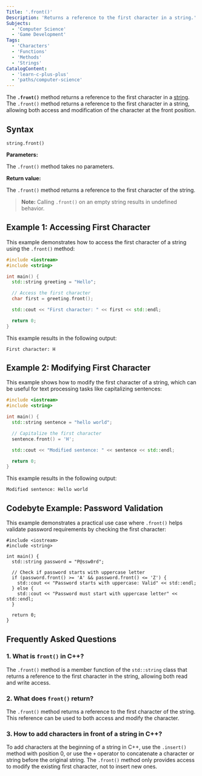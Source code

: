 ```yaml
---
Title: '.front()'
Description: 'Returns a reference to the first character in a string.'
Subjects:
  - 'Computer Science'
  - 'Game Development'
Tags:
  - 'Characters'
  - 'Functions'
  - 'Methods'
  - 'Strings'
CatalogContent:
  - 'learn-c-plus-plus'
  - 'paths/computer-science'
---
```


The **`.front()`** method returns a reference to the first character in a [string](https://www.codecademy.com/resources/docs/cpp/strings). The `.front()` method returns a reference to the first character in a string, allowing both access and modification of the character at the front position.

## Syntax

```pseudo
string.front()
```

**Parameters:**

The `.front()` method takes no parameters.

**Return value:**

The `.front()` method returns a reference to the first character of the string.

> **Note:** Calling `.front()` on an empty string results in undefined behavior.

## Example 1: Accessing First Character

This example demonstrates how to access the first character of a string using the `.front()` method:

```cpp
#include <iostream>
#include <string>

int main() {
  std::string greeting = "Hello";

  // Access the first character
  char first = greeting.front();

  std::cout << "First character: " << first << std::endl;

  return 0;
}
```

This example results in the following output:

```shell
First character: H
```

## Example 2: Modifying First Character

This example shows how to modify the first character of a string, which can be useful for text processing tasks like capitalizing sentences:

```cpp
#include <iostream>
#include <string>

int main() {
  std::string sentence = "hello world";

  // Capitalize the first character
  sentence.front() = 'H';

  std::cout << "Modified sentence: " << sentence << std::endl;

  return 0;
}
```

This example results in the following output:

```shell
Modified sentence: Hello world
```

## Codebyte Example: Password Validation

This example demonstrates a practical use case where `.front()` helps validate password requirements by checking the first character:

```codebyte/cpp
#include <iostream>
#include <string>

int main() {
  std::string password = "P@ssw0rd";

  // Check if password starts with uppercase letter
  if (password.front() >= 'A' && password.front() <= 'Z') {
    std::cout << "Password starts with uppercase: Valid" << std::endl;
  } else {
    std::cout << "Password must start with uppercase letter" << std::endl;
  }

  return 0;
}
```

## Frequently Asked Questions

### 1. What is `front()` in C++?

The `.front()` method is a member function of the `std::string` class that returns a reference to the first character in the string, allowing both read and write access.

### 2. What does `front()` return?

The `.front()` method returns a reference to the first character of the string. This reference can be used to both access and modify the character.

### 3. How to add characters in front of a string in C++?

To add characters at the beginning of a string in C++, use the `.insert()` method with position 0, or use the `+` operator to concatenate a character or string before the original string. The `.front()` method only provides access to modify the existing first character, not to insert new ones.
